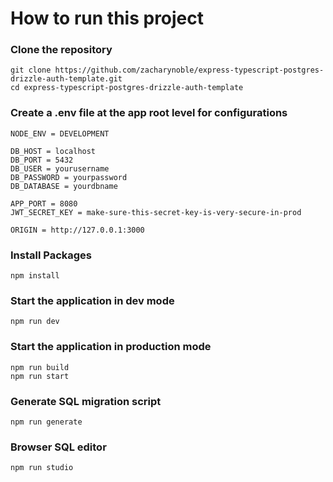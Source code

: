 # How to run this project

### Clone the repository
    git clone https://github.com/zacharynoble/express-typescript-postgres-drizzle-auth-template.git
    cd express-typescript-postgres-drizzle-auth-template


### Create a .env file at the app root level for configurations
    NODE_ENV = DEVELOPMENT

    DB_HOST = localhost
    DB_PORT = 5432
    DB_USER = yourusername
    DB_PASSWORD = yourpassword
    DB_DATABASE = yourdbname

    APP_PORT = 8080
    JWT_SECRET_KEY = make-sure-this-secret-key-is-very-secure-in-prod

    ORIGIN = http://127.0.0.1:3000


### Install Packages
    npm install


### Start the application in dev mode
    npm run dev


### Start the application in production mode
    npm run build
    npm run start


### Generate SQL migration script
    npm run generate


### Browser SQL editor
    npm run studio

